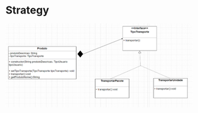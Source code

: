 # Strategy
![Diagrama de Classes](https://github.com/CarlosKB/bertoti/blob/main/Engenharia%20III/Strategy/Images/DiagramaClasse.png)
